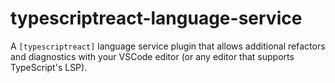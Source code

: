 # typescriptreact-language-service
A `[typescriptreact]` language service plugin that allows additional refactors and diagnostics with your VSCode editor (or any editor that supports TypeScript's LSP).
